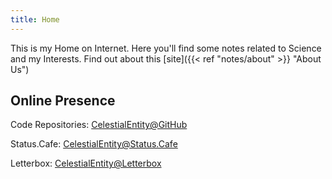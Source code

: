 ```yaml
---
title: Home
---
```

This is my Home on Internet. Here you'll find some notes related to Science and my Interests. Find out about this [site]({{< ref "notes/about" >}} "About Us")
## Online Presence
<p>Code Repositories: <a href="https://github.com/stardoom4">CelestialEntity@GitHub</a></p>
<p>Status.Cafe: <a href="https://status.cafe/users/celestialentity">CelestialEntity@Status.Cafe</a></p>
<p>Letterbox: <a href="https://letterboxd.com/celestialentity/">CelestialEntity@Letterbox</a></p>
